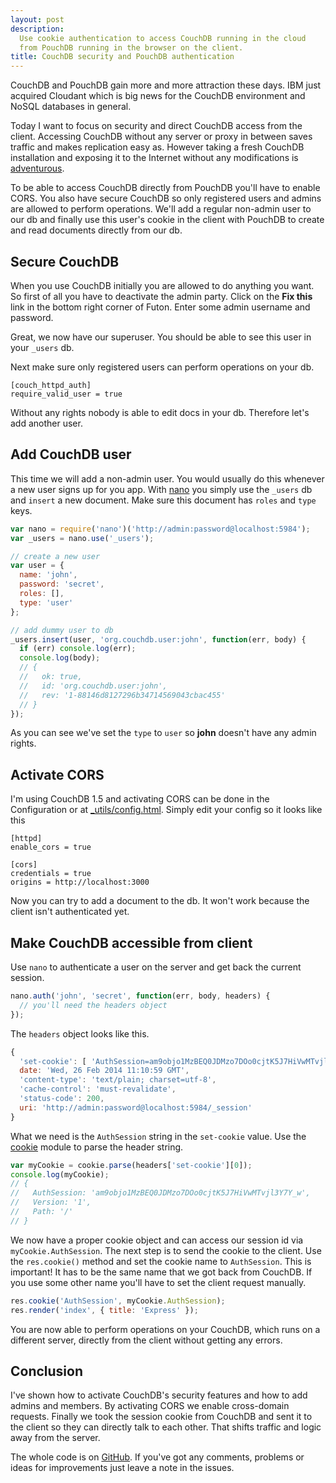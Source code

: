 ```yaml
---
layout: post
description: 
  Use cookie authentication to access CouchDB running in the cloud
  from PouchDB running in the browser on the client.
title: CouchDB security and PouchDB authentication
---
```


CouchDB and PouchDB gain more and more attraction these days. IBM just acquired Cloudant which
is big news for the CouchDB environment and NoSQL databases in general.

Today I want to focus on security and direct CouchDB access from the client. Accessing CouchDB
without any server or proxy in between saves traffic and makes replication easy as.
However taking a fresh CouchDB installation and exposing it to the Internet without any modifications
is [adventurous](http://couchdb.readthedocs.org/en/latest/intro/security.html).

To be able to access CouchDB directly from PouchDB you'll have to enable CORS.
You also have secure CouchDB so only registered users and
admins are allowed to perform operations. We'll add a regular non-admin user to our db and
finally use this user's cookie in the client with PouchDB 
to create and read documents directly from our db.

## Secure CouchDB

When you use CouchDB initially you are allowed to do
anything you want. So first of all you have to deactivate the admin party. 
Click on the **Fix this** link in the bottom right corner of Futon. 
Enter some admin username and password. 

Great, we now have our superuser. You should be able to see this user in your `_users` db.

Next make sure only registered users can perform operations on your db.

```
[couch_httpd_auth]
require_valid_user = true
```

Without any rights nobody is able to edit docs in your db. Therefore let's add another user.

## Add CouchDB user

This time we will add a non-admin user. 
You would usually do this whenever a new user signs up for you app.
With [nano](https://github.com/dscape/nano) you simply use the `_users` db and `insert` a new document. Make sure this document
has `roles` and `type` keys. 

```js
var nano = require('nano')('http://admin:password@localhost:5984');
var _users = nano.use('_users');

// create a new user
var user = {
  name: 'john',
  password: 'secret',
  roles: [],
  type: 'user'
};

// add dummy user to db
_users.insert(user, 'org.couchdb.user:john', function(err, body) {
  if (err) console.log(err);
  console.log(body);
  // { 
  //   ok: true,
  //   id: 'org.couchdb.user:john',
  //   rev: '1-88146d8127296b34714569043cbac455' 
  // }
});
```

As you can see we've set the `type` to `user` so **john** doesn't have any admin rights.

## Activate CORS

I'm using CouchDB 1.5 and activating CORS can be done in the Configuration or at [_utils/config.html](http://127.0.0.1:5984/_utils/config.html).
Simply edit your config so it looks like this

```
[httpd]
enable_cors = true

[cors]
credentials = true
origins = http://localhost:3000
```

Now you can try to add a document to the db. 
It won't work because the client isn't authenticated yet.

## Make CouchDB accessible from client

Use `nano` to authenticate a user on the server and get back the current session.

```js
nano.auth('john', 'secret', function(err, body, headers) {
  // you'll need the headers object
});
```

The `headers` object looks like this.

```js
{ 
  'set-cookie': [ 'AuthSession=am9objo1MzBEQ0JDMzo7DOo0cjtK5J7HiVwMTvjl3Y7Y_w; Version=1; Path=/; HttpOnly' ],
  date: 'Wed, 26 Feb 2014 11:10:59 GMT',
  'content-type': 'text/plain; charset=utf-8',
  'cache-control': 'must-revalidate',
  'status-code': 200,
  uri: 'http://admin:password@localhost:5984/_session' 
}
```

What we need is the `AuthSession` string in the `set-cookie` value. Use the [cookie](https://github.com/defunctzombie/node-cookie)
module to parse the header string.

```js
var myCookie = cookie.parse(headers['set-cookie'][0]);
console.log(myCookie);
// { 
//   AuthSession: 'am9objo1MzBEQ0JDMzo7DOo0cjtK5J7HiVwMTvjl3Y7Y_w',
//   Version: '1',
//   Path: '/' 
// }
```

We now have a proper cookie object and can access our session id via `myCookie.AuthSession`.
The next step is to send the cookie to the client. Use the `res.cookie()` method and set the cookie
name to `AuthSession`. This is important! It has to be the same name that we got back from CouchDB.
If you use some other name you'll have to set the client request manually.

```js
res.cookie('AuthSession', myCookie.AuthSession);
res.render('index', { title: 'Express' });
```

You are now able to perform operations on your CouchDB, which runs on a different server, directly from
the client without getting any errors.

## Conclusion

I've shown how to activate CouchDB's security features and how to add admins and members.
By activating CORS we enable cross-domain requests. Finally we took the session cookie from CouchDB
and sent it to the client so they can directly talk to each other. That shifts traffic and logic
away from the server.

The whole code is on [GitHub](https://github.com/zeMirco/couchdb-cookie-auth). If you've got any comments, problems or ideas for improvements just
leave a note in the issues.